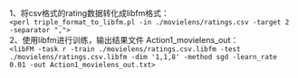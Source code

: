 1、将csv格式的rating数据转化成libfm格式：  
`<perl triple_format_to_libfm.pl -in ./movielens/ratings.csv -target 2   -separator ",">`  
2、使用libfm进行训练，输出结果文件 Action1_movielens_out：  
`<libFM -task r -train ./movielens/ratings.csv.libfm -test ./movielens/ratings.csv.libfm -dim '1,1,8' -method sgd -learn_rate 0.01 -out Action1_movielens_out.txt>`
